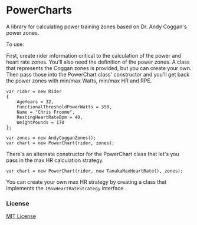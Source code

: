 # PowerCharts
A library for calculating power training zones based on Dr. Andy Coggan's power zones.

To use:

First, create rider information critical to the calculation of the power and heart rate zones. You'll also need the definition of the power zones. A class that represents the Coggan zones is provided, but you can create your own. Then pass those into the PowerChart class' constructor and you'll get back the power zones with min/max Watts, min/max HR and RPE.

    var rider = new Rider
    {
        AgeYears = 32,
        FunctionalThresholdPowerWatts = 350,
        Name = "Chris Froome",
        RestingHeartRateBpm = 40,
        WeightPounds = 170
    };

    var zones = new AndyCogganZones();
    var chart = new PowerChart(rider, zones);

There's an alternate constructor for the PowerChart class that let's you pass in the max HR calculation strategy.

    var chart = new PowerChart(rider, new TanakaMaxHeartRate(), zones);

You can create your own max HR strategy by creating a class that implements the `IMaxHeartRateStrategy` interface.

### License
[MIT License](license.txt)